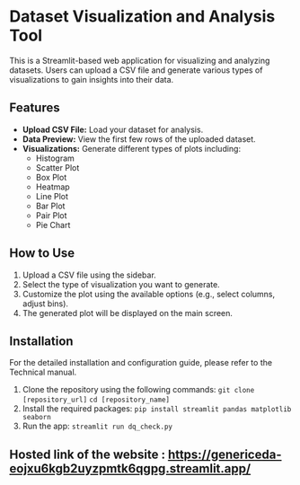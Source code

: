 # Dataset Visualization and Analysis Tool

This is a Streamlit-based web application for visualizing and analyzing datasets. Users can upload a CSV file and generate various types of visualizations to gain insights into their data.

## Features

- **Upload CSV File:** Load your dataset for analysis.
- **Data Preview:** View the first few rows of the uploaded dataset.
- **Visualizations:** Generate different types of plots including:
  - Histogram
  - Scatter Plot
  - Box Plot
  - Heatmap
  - Line Plot
  - Bar Plot
  - Pair Plot
  - Pie Chart

## How to Use

1. Upload a CSV file using the sidebar.
2. Select the type of visualization you want to generate.
3. Customize the plot using the available options (e.g., select columns, adjust bins).
4. The generated plot will be displayed on the main screen.

## Installation

For the detailed installation and configuration guide, please refer to the Technical manual.
1. Clone the repository using the following commands:
        `git clone [repository_url]`
        `cd [repository_name]`
2. Install the required packages: `pip install streamlit pandas matplotlib seaborn`
3. Run the app: `streamlit run dq_check.py`

## Hosted link of the website : https://genericeda-eojxu6kgb2uyzpmtk6qgpg.streamlit.app/
